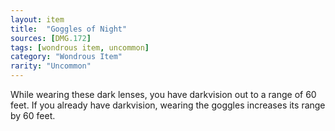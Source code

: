 ```yaml
---
layout: item
title:  "Goggles of Night"
sources: [DMG.172]
tags: [wondrous item, uncommon]
category: "Wondrous Item"
rarity: "Uncommon"
---
```


While wearing these dark lenses, you have darkvision out to a range of 60 feet. If you already have darkvision, wearing the goggles increases its range by 60 feet.